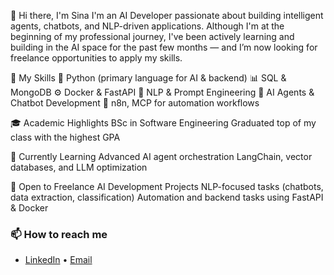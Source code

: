 <!-- # 👋 Hi, I’m Sina
Computer Engineer passionate about **Python**, **Data Science**, and **AI chatbots**.

### 🧰 Skills
- **Languages**: Python, SQL  
- **ML/AI**: scikit-learn, TensorFlow, Hugging Face, RAG (Retrieval-Augmented Generation)  
- **Tools**: Docker, Git, GitHub Actions

### ⚙️ Projects
#### 🤖 Chatbot‑Final
A multi-turn AI chatbot built with RAG techniques, deployed using Flask. Features:
- Semantic search using vector embeddings  
- Easy UI and scalable architecture 

[View project →](link)


### 📫 How to reach me
- [LinkedIn](https://www.linkedin.com/in/sina-rez/) • [Email](mailto:Rezaeii.sina.gh@gmail.com)
گگ
-->
👋 Hi there, I'm Sina 
I'm an AI Developer passionate about building intelligent agents, chatbots, and NLP-driven applications.
Although I'm at the beginning of my professional journey, I've been actively learning and building in the AI space for the past few months — and I’m now looking for freelance opportunities to apply my skills.

🚀 My Skills
🐍 Python (primary language for AI & backend)
📊 SQL & MongoDB
⚙️ Docker & FastAPI
🧠 NLP & Prompt Engineering
🤖 AI Agents & Chatbot Development
🔗 n8n, MCP for automation workflows

🎓 Academic Highlights
BSc in Software Engineering
Graduated top of my class with the highest GPA

🌱 Currently Learning
Advanced AI agent orchestration
LangChain, vector databases, and LLM optimization

💼 Open to
Freelance AI Development Projects
NLP-focused tasks (chatbots, data extraction, classification)
Automation and backend tasks using FastAPI & Docker

### 📫 How to reach me
- [LinkedIn](https://www.linkedin.com/in/sina-rez/) • [Email](mailto:Rezaeii.sina.gh@gmail.com)
